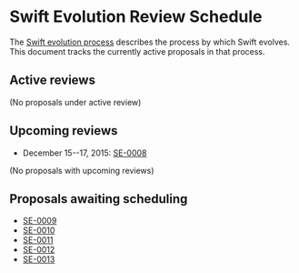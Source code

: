 # Swift Evolution Review Schedule

The [Swift evolution process][evolution-process] describes the process
by which Swift evolves. This document tracks the currently active
proposals in that process.

## Active reviews

(No proposals under active review)

## Upcoming reviews

* December 15--17, 2015: [SE-0008](proposals/0008-lazy-flatmap-for-optionals.md)

(No proposals with upcoming reviews)

## Proposals awaiting scheduling

* [SE-0009](proposals/0009-require-self-for-accessing-instance-members.md)
* [SE-0010](proposals/0010-add-staticstring-unicodescalarview.md)
* [SE-0011](proposals/0011-replace-typealias-associated.md)
* [SE-0012](proposals/0012-add-noescape-to-public-library-api.md)
* [SE-0013](proposals/0013-remove-partial-application-super.md)

[evolution-process]: process.md  "The Swift evolution process"

